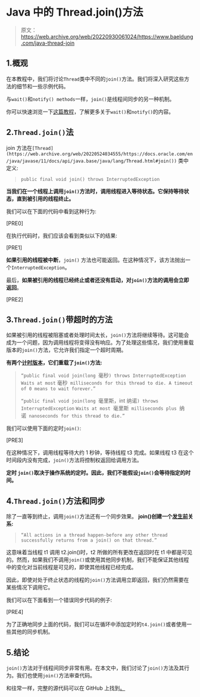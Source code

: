 # Java 中的 Thread.join()方法

> 原文：<https://web.archive.org/web/20220930061024/https://www.baeldung.com/java-thread-join>

## 1.概观

在本教程中，我们将讨论`Thread`类中不同的`join()`方法。我们将深入研究这些方法的细节和一些示例代码。

与`wait()`和`notify() methods`一样，`join()`是线程间同步的另一种机制。

你可以快速浏览一下[这篇教程](/web/20220524034555/https://www.baeldung.com/java-wait-notify)，了解更多关于`wait()`和`notify()`的内容。

## 2.`Thread.join()`法

join 方法在`[Thread](https://web.archive.org/web/20220524034555/https://docs.oracle.com/en/java/javase/11/docs/api/java.base/java/lang/Thread.html#join())` 类中定义:

> `public final void join() throws InterruptedException`
> 

**当我们在一个线程上调用`join()`方法时，调用线程进入等待状态。它保持等待状态，直到被引用的线程终止。**

我们可以在下面的代码中看到这种行为:

[PRE0]

在执行代码时，我们应该会看到类似以下的结果:

[PRE1]

**如果引用的线程被中断**，`join()` 方法也可能返回。在这种情况下，该方法抛出一个`InterruptedException`。

最后，**如果被引用的线程已经终止或者还没有启动，对`join()`方法的调用会立即返回**。

[PRE2]

## 3.`Thread.join()`带超时的方法

如果被引用的线程被阻塞或者处理时间太长，`join()`方法将继续等待。这可能会成为一个问题，因为调用线程将变得没有响应。为了处理这些情况，我们使用重载版本的`join()`方法，它允许我们指定一个超时周期。

**有两个[计时版本](https://web.archive.org/web/20220524034555/https://docs.oracle.com/en/java/javase/11/docs/api/java.base/java/lang/Thread.html#join(long))，它们重载了`join()`方法:**

> `“public final void join(long `毫秒`) throws InterruptedException`
> `Waits at most` 毫秒` milliseconds for this thread to die. A timeout of 0 means to wait forever.”`
> 
> `“public final void join(long `毫里斯，int 纳诺`) throws InterruptedException`
> `Waits at most `毫里斯` milliseconds plus `纳诺` nanoseconds for this thread to die.”`

我们可以使用下面的定时`join()`:

[PRE3]

在这种情况下，调用线程等待大约 1 秒钟，等待线程 t3 完成。如果线程 t3 在这个时间段内没有完成，`join()`方法将控制权返回给调用方法。

**定时 `join()`取决于操作系统的定时。因此，我们不能假设`join()`会等待指定的时间。**

## 4.`Thread.join()`方法和同步

除了一直等到终止，调用`join()`方法还有一个同步效果。 **join()创建一个[发生前](https://web.archive.org/web/20220524034555/https://docs.oracle.com/javase/specs/jls/se8/html/jls-17.html#jls-17.4.5)关系:**

> `“All actions in a thread happen-before any other thread successfully returns from a join() on that thread.”`

这意味着当线程 t1 调用 t2.join()时，t2 所做的所有更改在返回时在 t1 中都是可见的。然而，如果我们不调用`join()`或使用其他同步机制，我们不能保证其他线程中的变化对当前线程是可见的，即使其他线程已经完成。

因此，即使对处于终止状态的线程的`join()`方法调用立即返回，我们仍然需要在某些情况下调用它。

我们可以在下面看到一个错误同步代码的例子:

[PRE4]

为了正确地同步上面的代码，我们可以在循环中添加定时的`t4.join()`或者使用一些其他的同步机制。

## 5.结论

`join()`方法对于线程间同步非常有用。在本文中，我们讨论了`join()`方法及其行为。我们也使用`join()`方法审查代码。

和往常一样，完整的源代码可以在 GitHub 上找到[。](https://web.archive.org/web/20220524034555/https://github.com/eugenp/tutorials/tree/master/core-java-modules/core-java-concurrency-advanced-2)